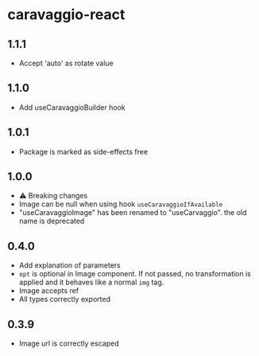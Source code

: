 # caravaggio-react

## 1.1.1
  - Accept 'auto' as rotate value

## 1.1.0
  - Add useCaravaggioBuilder hook

## 1.0.1
  - Package is marked as side-effects free

## 1.0.0
  - ⚠ Breaking changes
  - Image can be null when using hook `useCaravaggioIfAvailable`
  - "useCaravaggioImage" has been renamed to "useCarvaggio". the old name is deprecated

## 0.4.0
  - Add explanation of parameters
  - `opt` is optional in Image component. If not passed, no transformation is applied and it behaves
    like a normal `img` tag.
  - Image accepts ref
  - All types correctly exported


## 0.3.9
  - Image url is correctly escaped
